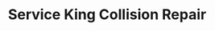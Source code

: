 ---
title: "Service King Collision Repair"
url: /stafford/service-king-collision-repair/
shop: Autowerkstatt
---